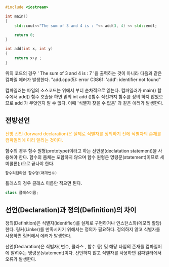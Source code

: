 ```c++

#include <iostream>

int main()
{
	std::cout<<"The sum of 3 and 4 is : "<< add(3, 4) << std::endl;

	return 0;
}

int add(int x, int y)
{
	return x+y ;
}
```

위의 코드의 경우 ' The sum of 3 and 4 is : 7 '을 출력하는 것이 아니라 다음과 같은 컴파일 에러가 발생한다.
"add.cpp(5): error C3861: 'add': identifier not found"

컴파일러는 파일의 소스코드는 위에서 부터 순차적으로 읽는다. 컴파일러가 main() 함수에서 add() 함수 호출을 하면 밑의 int add ()함수 직전까지 함수를 정의 하지 않았으므로 add 가 무엇인지 알 수 없다. 이때 '식별자 찾을 수 없음' 과 같은 에러가 발생한다.

## 전방선언

<span style="color:orange">전방 선언 (forward declaration)은 실제로 식별자를 정의하기 전에 식별자의 존재를 컴파일러에 미리 알리는 것이다.</span>

함수의 경우 함수 원형(prototype)이라고 하는 선언문(declatation statement)을 사용해야 한다. 함수의 몸체는 포함하지 않으며 함수 원형은 명령문(statement)이므로 세미콜론(;)으로 끝나야 한다. 
```c++
함수리턴타입 함수명(매개변수)
```

틀래스의 경우 클래스 이름만 적으면 된다.
```c++
class 클래스이름;
```

## 선언(Declaration)과 정의(Definition)의 차이

정의(Definition)은 식별자(identifier)를 실제로 구현하거나 인스턴스화(메모리 할당)한다.
링커(Linker)를 만족시키기 위해서는 정의가 필요하다. 정의하지 않고 식별자를 사용하면 링커에서 에러가 발생한다.

선언(Declaration)은 식별자( 변수, 클라스 , 함수 등) 및 해당 타입의 존재를 컴파일어에 알려주는 명령문(statement)이다.
선언하지 않고 식별자를 사용하면 컴파일러에서 오류가 발생한다.
